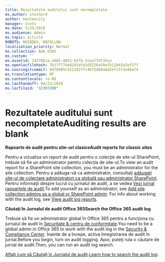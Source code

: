 ```yaml
---
title: Rezultatele auditului sunt necompletate
ms.author: stevhord
author: bentoncity
manager: scotv
ms.date: 5/25/2018
ms.audience: Admin
ms.topic: article
ROBOTS: NOINDEX, NOFOLLOW
localization_priority: Normal
ms.collection: Adm_O365
ms.custom: ''
ms.assetid: 1437061a-a602-4853-b5fb-3cea7fd735ce
ms.openlocfilehash: 7b17f774e0241dcb1d3226a39afb11b45a2ef37f
ms.sourcegitcommit: 9d78905c512192ffc4675468abd2efc5f2e4baf4
ms.translationtype: MT
ms.contentlocale: ro-RO
ms.lasthandoff: 04/23/2019
ms.locfileid: "32397200"
---
```

# <a name="auditing-results-are-blank"></a><span data-ttu-id="b88d3-102">Rezultatele auditului sunt necompletate</span><span class="sxs-lookup"><span data-stu-id="b88d3-102">Auditing results are blank</span></span>

 <span data-ttu-id="b88d3-103">**Rapoarte de audit pentru site-uri clasice**</span><span class="sxs-lookup"><span data-stu-id="b88d3-103">**Audit reports for classic sites**</span></span>
  
<span data-ttu-id="b88d3-104">Pentru a vizualiza un raport de audit pentru o colecţie de site-ul SharePoint, trebuie să fie un administrator pentru colecția de site-ul.</span><span class="sxs-lookup"><span data-stu-id="b88d3-104">To view an audit report for a SharePoint site collection, you must be an administrator for the site collection.</span></span> <span data-ttu-id="b88d3-105">Pentru a adăuga-vă ca administrator, consultaţi [adăugaţi site-ul de colectare administratori ca globală sau administrator SharePoint](https://go.microsoft.com/fwlink/?linkid=869390). Pentru informaţii despre lucrul cu jurnalul de audit, a se vedea [Vezi jurnal rapoartele de audit](https://go.microsoft.com/fwlink/?linkid=395237).</span><span class="sxs-lookup"><span data-stu-id="b88d3-105">To add yourself as an administrator, see [Add site collection admins as a global or SharePoint admin](https://go.microsoft.com/fwlink/?linkid=869390). For info about working with the audit log, see [View audit log reports](https://go.microsoft.com/fwlink/?linkid=395237).</span></span> 
  
 <span data-ttu-id="b88d3-106">**Căutaţi în Jurnalul de audit Office 365**</span><span class="sxs-lookup"><span data-stu-id="b88d3-106">**Search the Office 365 audit log**</span></span>
  
<span data-ttu-id="b88d3-107">Trebuie să fie un administrator global în Office 365 pentru a funcţiona cu jurnalul de audit în [Securitate &amp; centru de conformitate](https://protection.office.com).</span><span class="sxs-lookup"><span data-stu-id="b88d3-107">You need to be a global admin in Office 365 to work with the audit log in the [Security &amp; Compliance Center](https://protection.office.com).</span></span> <span data-ttu-id="b88d3-108">Înainte de a începe, activa înregistrarea de audit în jurnal.</span><span class="sxs-lookup"><span data-stu-id="b88d3-108">Before you begin, turn on audit logging.</span></span> <span data-ttu-id="b88d3-109">Apoi, puteţi rula o căutare de jurnal de audit.</span><span class="sxs-lookup"><span data-stu-id="b88d3-109">Then, you can run an audit log search.</span></span> 
  
<span data-ttu-id="b88d3-110">[Aflaţi cum să Căutaţi în Jurnalul de audit](https://go.microsoft.com/fwlink/?linkid=708432).</span><span class="sxs-lookup"><span data-stu-id="b88d3-110">[Learn how to search the audit log](https://go.microsoft.com/fwlink/?linkid=708432).</span></span>
  

